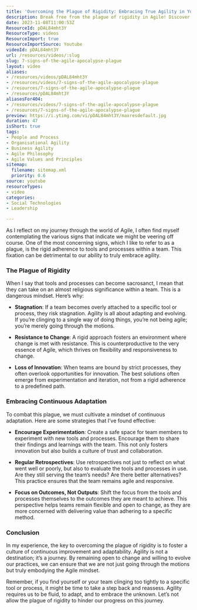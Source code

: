 ```yaml
---
title: 'Overcoming the Plague of Rigidity: Embracing True Agility in Your Team'
description: Break free from the plague of rigidity in Agile! Discover how to foster innovation and adaptability within your team for true agility.
date: 2023-11-08T11:00:53Z
ResourceId: pDAL84mht3Y
ResourceType: videos
ResourceImport: true
ResourceImportSource: Youtube
videoId: pDAL84mht3Y
url: /resources/videos/:slug
slug: 7-signs-of-the-agile-apocalypse-plague
layout: video
aliases:
- /resources/videos/pDAL84mht3Y
- /resources/videos/7-signs-of-the-agile-apocalypse-plague
- /resources/7-signs-of-the-agile-apocalypse-plague
- /resources/pDAL84mht3Y
aliasesFor404:
- /resources/videos/7-signs-of-the-agile-apocalypse-plague
- /resources/7-signs-of-the-agile-apocalypse-plague
preview: https://i.ytimg.com/vi/pDAL84mht3Y/maxresdefault.jpg
duration: 47
isShort: true
tags:
- People and Process
- Organisational Agility
- Business Agility
- Agile Philosophy
- Agile Values and Principles
sitemap:
  filename: sitemap.xml
  priority: 0.6
source: youtube
resourceTypes:
- video
categories:
- Social Technologies
- Leadership

---
```

As I reflect on my journey through the world of Agile, I often find myself contemplating the various signs that indicate we might be veering off course. One of the most concerning signs, which I like to refer to as a plague, is the rigid adherence to tools and processes within a team. This fixation can be detrimental to our ability to truly embrace agility.

### The Plague of Rigidity

When I say that tools and processes can become sacrosanct, I mean that they can take on an almost religious significance within a team. This is a dangerous mindset. Here’s why:

- **Stagnation**: If a team becomes overly attached to a specific tool or process, they risk stagnation. Agility is all about adapting and evolving. If you’re clinging to a single way of doing things, you’re not being agile; you’re merely going through the motions.
  
- **Resistance to Change**: A rigid approach fosters an environment where change is met with resistance. This is counterproductive to the very essence of Agile, which thrives on flexibility and responsiveness to change.

- **Loss of Innovation**: When teams are bound by strict processes, they often overlook opportunities for innovation. The best solutions often emerge from experimentation and iteration, not from a rigid adherence to a predefined path.

### Embracing Continuous Adaptation

To combat this plague, we must cultivate a mindset of continuous adaptation. Here are some strategies that I’ve found effective:

- **Encourage Experimentation**: Create a safe space for team members to experiment with new tools and processes. Encourage them to share their findings and learnings with the team. This not only fosters innovation but also builds a culture of trust and collaboration.

- **Regular Retrospectives**: Use retrospectives not just to reflect on what went well or poorly, but also to evaluate the tools and processes in use. Are they still serving the team’s needs? Are there better alternatives? This practice ensures that the team remains agile and responsive.

- **Focus on Outcomes, Not Outputs**: Shift the focus from the tools and processes themselves to the outcomes they are meant to achieve. This perspective helps teams remain flexible and open to change, as they are more concerned with delivering value than adhering to a specific method.

### Conclusion

In my experience, the key to overcoming the plague of rigidity is to foster a culture of continuous improvement and adaptability. Agility is not a destination; it’s a journey. By remaining open to change and willing to evolve our practices, we can ensure that we are not just going through the motions but truly embodying the Agile mindset.

Remember, if you find yourself or your team clinging too tightly to a specific tool or process, it might be time to take a step back and reassess. Agility requires us to be fluid, to adapt, and to embrace the unknown. Let’s not allow the plague of rigidity to hinder our progress on this journey.
